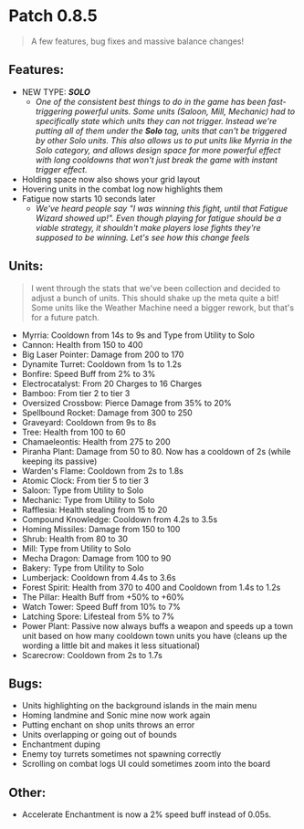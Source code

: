 # Patch 0.8.5
> A few features, bug fixes and massive balance changes!
## Features:
- NEW TYPE: ***SOLO***
  - *One of the consistent best things to do in the game has been fast-triggering powerful units. Some units (Saloon, Mill, Mechanic) had to specifically state which units they can not trigger. Instead we're putting all of them under the **Solo** tag, units that can't be triggered by other Solo units. This also allows us to put units like Myrria in the Solo category, and allows design space for more powerful effect with long cooldowns that won't just break the game with instant trigger effect.*
- Holding space now also shows your grid layout
- Hovering units in the combat log now highlights them
- Fatigue now starts 10 seconds later
  - *We've heard people say "I was winning this fight, until that Fatigue Wizard showed up!". Even though playing for fatigue should be a viable strategy, it shouldn't make players lose fights they're supposed to be winning. Let's see how this change feels*

## Units:
> I went through the stats that we've been collection and decided to adjust a bunch of units. This should shake up the meta quite a bit! Some units like the Weather Machine need a bigger rework, but that's for a future patch.
- Myrria: Cooldown from 14s to 9s and Type from Utility to Solo
- Cannon: Health from 150 to 400
- Big Laser Pointer: Damage from 200 to 170
- Dynamite Turret: Cooldown from 1s to 1.2s
- Bonfire: Speed Buff from 2% to 3%
- Electrocatalyst: From 20 Charges to 16 Charges
- Bamboo: From tier 2 to tier 3
- Oversized Crossbow: Pierce Damage from 35% to 20%
- Spellbound Rocket: Damage from 300 to 250
- Graveyard: Cooldown from 9s to 8s
- Tree: Health from 100 to 60
- Chamaeleontis: Health from 275 to 200
- Piranha Plant: Damage from 50 to 80. Now has a cooldown of 2s (while keeping its passive)
- Warden's Flame: Cooldown from 2s to 1.8s
- Atomic Clock: From tier 5 to tier 3
- Saloon: Type from Utility to Solo
- Mechanic: Type from Utility to Solo
- Rafflesia: Health stealing from 15 to 20
- Compound Knowledge: Cooldown from 4.2s to 3.5s
- Homing Missiles: Damage from 150 to 100
- Shrub: Health from 80 to 30
- Mill: Type from Utility to Solo
- Mecha Dragon: Damage from 100 to 90
- Bakery: Type from Utility to Solo
- Lumberjack: Cooldown from 4.4s to 3.6s
- Forest Spirit: Health from 370 to 400 and Cooldown from 1.4s to 1.2s
- The Pillar: Health Buff from +50% to +60%
- Watch Tower: Speed Buff from 10% to 7%
- Latching Spore: Lifesteal from 5% to 7%
- Power Plant: Passive now always buffs a weapon and speeds up a town unit based on how many cooldown town units you have (cleans up the wording a little bit and makes it less situational)
- Scarecrow: Cooldown from 2s to 1.7s

## Bugs:
- Units highlighting on the background islands in the main menu
- Homing landmine and Sonic mine now work again
- Putting enchant on shop units throws an error
- Units overlapping or going out of bounds
- Enchantment duping
- Enemy toy turrets sometimes not spawning correctly
- Scrolling on combat logs UI could sometimes zoom into the board

## Other:
- Accelerate Enchantment is now a 2% speed buff instead of 0.05s.